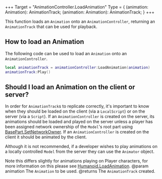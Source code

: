 +++
Target = "AnimationController.LoadAnimation"
Type = { (animation: Animation): AnimationTrack; (animation: Animation): AnimationTrack; }
+++

This function loads an `Animation` onto an `AnimationController`, returning an `AnimationTrack` that can be used for playback.## How to load an AnimationThe following code can be used to load an `Animation` onto an `AnimationController`.```lualocal animationTrack = animationController:LoadAnimation(animation)animationTrack:Play()```## Should I load an Animation on the client or server?In order for `AnimationTrack`s to replicate correctly, it's important to know when they should be loaded on the client (via a `LocalScript`) or on the server (via a `Script`). If an `AnimationController` is created on the server, its animations should be loaded and played on the server unless a player has been assigned network ownership of the `Model`'s root part using [BasePart.SetNetworkOwner](https://developer.roblox.com/api-reference/function/BasePart/SetNetworkOwner). If an `AnimationController` is created on the client it should be animated by the client.Although it is not recommended, if a developer wishes to play animations on a locally controlled `Model` from the server they can use the `Animator` object.Note this differs slightly for animations playing on Player characters, for more information on this please see [Humanoid.LoadAnimation](https://developer.roblox.com/api-reference/function/Humanoid/LoadAnimation).@param animation The `Animation` to be used.@returns The `AnimationTrack` created.